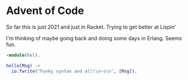 # Advent of Code #
So far this is just 2021 and just in Racket. 
Trying to get better at Lispin'

I'm thinking of maybe going back and doing some days in Erlang.
Seems fun.

```erlang
-module(hel).

hello(Msg) ->
  io:fwrite("Funky syntax and all!\n~s\n", [Msg]).
```
